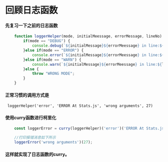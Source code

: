 <h1>回顾日志函数</h1>

#### 先复习一下之前的日志函数

```js
    function loggerHelper(mode, initialMeessage, errorMessage, lineNo) {
        if(mode == "DEBUG") {
            console.debug(`${initialMessage}${errorMeessage} in line:${lineNo}`);
        }else if(mode == "ERROR") {
            console.error(`${initialMessage}${errorMeessage} in line:${lineNo}`);
        }else if(mode == "WARN") {
            console.warn(`${initialMessage}${errorMeessage} in line:${lineNo}`);
        }else {
            throw "WRONG MODE";
        }
    }
```

####  正常习惯的调用方式是
` loggerHelper('error', 'ERROR At Stats.js', 'wrong arguments', 27)`

#### 使用curry函数进行柯里化

```js
    const loggerError = curry(loggerHelper)('error')('ERROR At Stats.js');

    //打印报错消息如下所示
    loggerError('wrong arguments')(27);
```

#### 这样就实现了日志函数的curry。